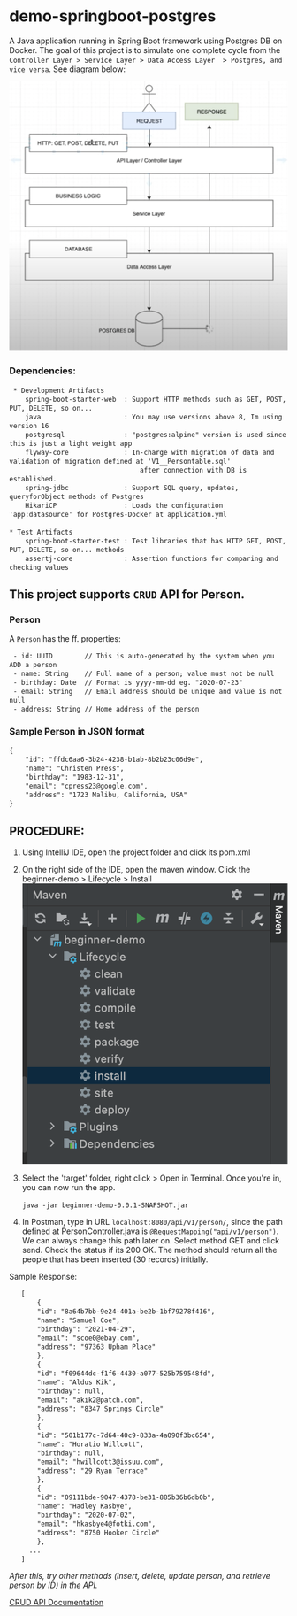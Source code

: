 # demo-springboot-postgres
A Java application running in Spring Boot framework using Postgres DB on Docker. 
The goal of this project is to simulate one complete cycle from the `Controller Layer > Service Layer > Data Access Layer  > Postgres, and vice versa`. 
See diagram below:

![Demo Cycle Diagram](src/main/resources/book/resources/demo-diagram.png)

### Dependencies:

     * Development Artifacts
        spring-boot-starter-web  : Support HTTP methods such as GET, POST, PUT, DELETE, so on...
        java                     : You may use versions above 8, Im using version 16
        postgresql               : "postgres:alpine" version is used since this is just a light weight app
        flyway-core              : In-charge with migration of data and validation of migration defined at 'V1__Persontable.sql' 
                                     after connection with DB is established.
        spring-jdbc              : Support SQL query, updates, queryforObject methods of Postgres
        HikariCP                 : Loads the configuration 'app:datasource' for Postgres-Docker at application.yml

    * Test Artifacts
        spring-boot-starter-test : Test libraries that has HTTP GET, POST, PUT, DELETE, so on... methods
        assertj-core             : Assertion functions for comparing and checking values
    


## This project supports `CRUD` API for Person. 

### Person

A `Person` has the ff. properties:

     - id: UUID        // This is auto-generated by the system when you ADD a person
     - name: String    // Full name of a person; value must not be null
     - birthday: Date  // Format is yyyy-mm-dd eg. "2020-07-23"
     - email: String   // Email address should be unique and value is not null
     - address: String // Home address of the person


### Sample Person in JSON format

    {
        "id": "ffdc6aa6-3b24-4238-b1ab-8b2b23c06d9e",
        "name": "Christen Press",
        "birthday": "1983-12-31",
        "email": "cpress23@google.com",
        "address": "1723 Malibu, California, USA"
    }

## PROCEDURE:
1. Using IntelliJ IDE, open the project folder and click its pom.xml
1. On the right side of the IDE, open the maven window. Click the beginner-demo > Lifecycle > Install
![Install via maven](src/main/resources/book/resources/maven-install.png)
1. Select the 'target' folder, right click > Open in Terminal. Once you're in, you can now run the app.
   
    `java -jar beginner-demo-0.0.1-SNAPSHOT.jar`
   
1. In Postman, type in URL `localhost:8080/api/v1/person/`, since the path defined at PersonController.java is `@RequestMapping("api/v1/person")`. We can always change this path later on. Select method GET and click send. Check the status if its 200 OK. The method should return all the people that has been inserted (30 records) initially.

Sample Response:
   
       [
           {
           "id": "8a64b7bb-9e24-401a-be2b-1bf79278f416",
           "name": "Samuel Coe",
           "birthday": "2021-04-29",
           "email": "scoe0@ebay.com",
           "address": "97363 Upham Place"
           },
           {
           "id": "f09644dc-f1f6-4430-a077-525b759548fd",
           "name": "Aldus Kik",
           "birthday": null,
           "email": "akik2@patch.com",
           "address": "8347 Springs Circle"
           },
           {
           "id": "501b177c-7d64-40c9-833a-4a090f3bc654",
           "name": "Horatio Willcott",
           "birthday": null,
           "email": "hwillcott3@issuu.com",
           "address": "29 Ryan Terrace"
           },
           {
           "id": "09111bde-9047-4378-be31-885b36b6db0b",
           "name": "Hadley Kasbye",
           "birthday": "2020-07-02",
           "email": "hkasbye4@fotki.com",
           "address": "8750 Hooker Circle"
           },
         ...
       ]

*After this, try other methods (insert, delete, update person, and retrieve person by ID) in the API.*

[CRUD API Documentation](/src/main/resources/book/javadoc/com/example/beginnerdemo/api/PersonController.html)
